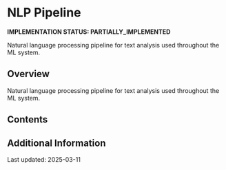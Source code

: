 # NLP Pipeline

**IMPLEMENTATION STATUS: PARTIALLY_IMPLEMENTED**

Natural language processing pipeline for text analysis used throughout the ML system.

## Overview

Natural language processing pipeline for text analysis used throughout the ML system.

## Contents

<!-- This is a placeholder template. Fill with actual content based on implementation status -->

## Additional Information

Last updated: 2025-03-11

